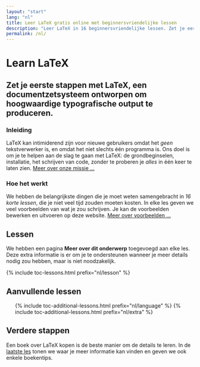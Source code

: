 ```yaml
---
layout: "start"
lang: "nl"
title: Leer LaTeX gratis online met beginnersvriendelijke lessen
description: "Leer LaTeX in 16 beginnersvriendelijke lessen. Zet je eerste stappen met LaTeX, een documentzetsysteem ontworpen om hoogwaardige typografische output te produceren."
permalink: /nl/
---
```


# Learn LaTeX

<h2 class="heading__introduction">Zet je eerste stappen met LaTeX, een documentzetsysteem ontworpen om hoogwaardige typografische output te produceren.</h2>

<div
  class="text-columns">
  <section>
    <h3 class="text-columns__heading">Inleiding</h3>
    <p>LaTeX kan intimiderend zijn voor nieuwe gebruikers omdat het <em>geen</em> tekstverwerker is, en omdat het niet slechts één programma is. 
    Ons doel is om je te helpen aan de slag te gaan met LaTeX: de grondbeginselen, installatie, het schrijven van code, zonder 
    te proberen je <em>alles</em> in één keer te laten zien. <a href="./mission">Meer over onze missie &hellip;</a></p>
  </section>
  <section>
    <h3 class="text-columns__heading">Hoe het werkt</h3>
      <p>We hebben de belangrijkste dingen die je moet weten samengebracht in <em>16 korte lessen</em>, die je niet veel tijd zouden moeten kosten. In elke les geven we veel voorbeelden van wat je zou schrijven. Je kan de voorbeelden bewerken en uitvoeren op deze website. <a href="./help#examples">Meer over voorbeelden &hellip;</a></p>
  </section>
</div>

<h2 class="heading__toc" id="toc">Lessen</h2>

<p class="paragraph__toc">We hebben een pagina <b>Meer over dit onderwerp</b> toegevoegd aan elke les. Deze extra informatie is er om je te ondersteunen wanneer je meer details nodig zou hebben, maar is niet noodzakelijk.</p>

{% include toc-lessons.html prefix="nl/lesson" %}

<h2 class="heading__toc">Aanvullende lessen</h2>
<ul class="lessons-toc">
  {% include toc-additional-lessons.html prefix="nl/language" %}
  {% include toc-additional-lessons.html prefix="nl/extra" %}
</ul>

## Verdere stappen

Een boek over LaTeX kopen is de beste manier om de details te leren. 
In de [laatste les](./lesson-16) tonen we waar je meer informatie kan vinden en geven we ook enkele boekentips.

